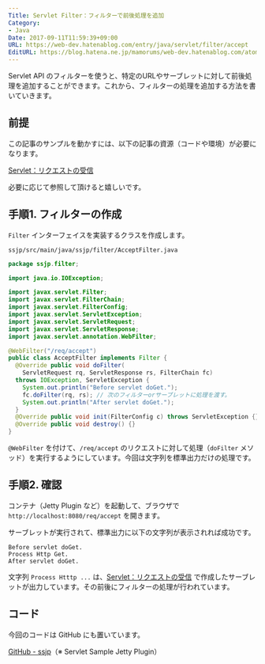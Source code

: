 ```yaml
---
Title: Servlet Filter：フィルターで前後処理を追加
Category:
- Java
Date: 2017-09-11T11:59:39+09:00
URL: https://web-dev.hatenablog.com/entry/java/servlet/filter/accept
EditURL: https://blog.hatena.ne.jp/mamorums/web-dev.hatenablog.com/atom/entry/8599973812296942738
---
```


Servlet API のフィルターを使うと、特定のURLやサーブレットに対して前後処理を追加することができます。これから、フィルターの処理を追加する方法を書いていきます。


## 前提
この記事のサンプルを動かすには、以下の記事の資源（コードや環境）が必要になります。

[Servlet：リクエストの受信](/entry/java/servlet/request/accept)

必要に応じて参照して頂けると嬉しいです。


## 手順1. フィルターの作成
`Filter` インターフェイスを実装するクラスを作成します。

`ssjp/src/main/java/ssjp/filter/AcceptFilter.java`

```java
package ssjp.filter;

import java.io.IOException;

import javax.servlet.Filter;
import javax.servlet.FilterChain;
import javax.servlet.FilterConfig;
import javax.servlet.ServletException;
import javax.servlet.ServletRequest;
import javax.servlet.ServletResponse;
import javax.servlet.annotation.WebFilter;

@WebFilter("/req/accept")
public class AcceptFilter implements Filter {
  @Override public void doFilter(
    ServletRequest rq, ServletResponse rs, FilterChain fc)
  throws IOException, ServletException {
    System.out.println("Before servlet doGet.");
    fc.doFilter(rq, rs); // 次のフィルターorサーブレットに処理を渡す。
    System.out.println("After servlet doGet.");
  }
  @Override public void init(FilterConfig c) throws ServletException {}
  @Override public void destroy() {}
}
```

`@WebFilter` を付けて、`/req/accept` のリクエストに対して処理（`doFilter` メソッド）を実行するようにしています。今回は文字列を標準出力だけの処理です。


## 手順2. 確認
コンテナ（Jetty Plugin など）を起動して、ブラウザで `http://localhost:8080/req/accept` を開きます。

サーブレットが実行されて、標準出力に以下の文字列が表示されれば成功です。

```
Before servlet doGet.
Process Http Get.
After servlet doGet.
```

文字列 `Process Htttp ...` は、[Servlet：リクエストの受信](/entry/java/servlet/request/accept) で作成したサーブレットが出力しています。その前後にフィルターの処理が行われています。


## コード
今回のコードは GitHub にも置いています。

[GitHub - ssjp](https://github.com/mamorum/blog/tree/master/code/servlet/ssjp)（※ Servlet Sample Jetty Plugin）
